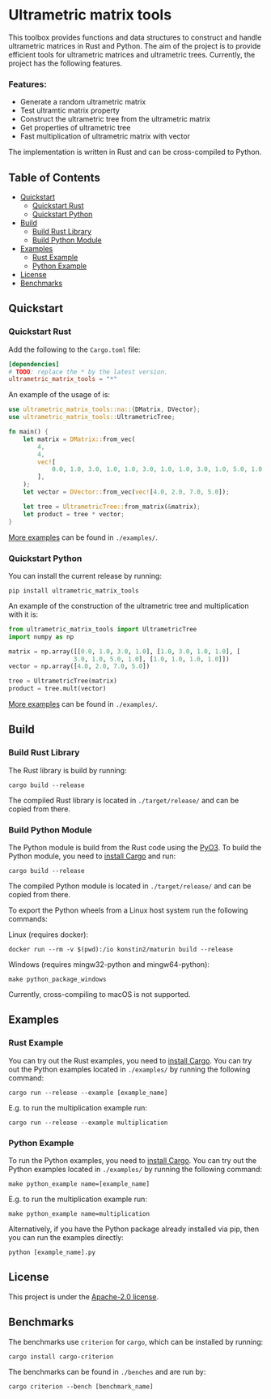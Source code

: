 # Ultrametric matrix tools <!-- omit in toc -->
This toolbox provides functions and data structures to construct and handle ultrametric matrices in Rust and Python. The aim of the project is to provide efficient tools for ultrametric matrices and ultrametric trees. Currently, the project has the following features.

### Features: <!-- omit in toc -->
- Generate a random ultrametric matrix
- Test ultramtic matrix property
- Construct the ultrametric tree from the ultrametric matrix
- Get properties of ultrametric tree
- Fast multiplication of ultrametric matrix with vector

The implementation is written in Rust and can be cross-compiled to Python.

## Table of Contents <!-- omit in toc -->
- [Quickstart](#quickstart)
  - [Quickstart Rust](#quickstart-rust)
  - [Quickstart Python](#quickstart-python)
- [Build](#build)
  - [Build Rust Library](#build-rust-library)
  - [Build Python Module](#build-python-module)
- [Examples](#examples)
  - [Rust Example](#rust-example)
  - [Python Example](#python-example)
- [License](#license)
- [Benchmarks](#benchmarks)

## Quickstart
### Quickstart Rust
Add the following to the ```Cargo.toml``` file:
```toml
[dependencies]
# TODO: replace the * by the latest version.
ultrametric_matrix_tools = "*"
```
An example of the usage of is:
```rust
use ultrametric_matrix_tools::na::{DMatrix, DVector};
use ultrametric_matrix_tools::UltrametricTree;

fn main() {
    let matrix = DMatrix::from_vec(
        4,
        4,
        vec![
            0.0, 1.0, 3.0, 1.0, 1.0, 3.0, 1.0, 1.0, 3.0, 1.0, 5.0, 1.0, 1.0, 1.0, 1.0, 1.0,
        ],
    );
    let vector = DVector::from_vec(vec![4.0, 2.0, 7.0, 5.0]);

    let tree = UltrametricTree::from_matrix(&matrix);
    let product = tree * vector;
}
```

[More examples](#rust-example) can be found in `./examples/`.

### Quickstart Python
You can install the current release by running:
```console
pip install ultrametric_matrix_tools
```

An example of the construction of the ultrametric tree and multiplication with it is:
```python
from ultrametric_matrix_tools import UltrametricTree
import numpy as np

matrix = np.array([[0.0, 1.0, 3.0, 1.0], [1.0, 3.0, 1.0, 1.0], [
                  3.0, 1.0, 5.0, 1.0], [1.0, 1.0, 1.0, 1.0]])
vector = np.array([4.0, 2.0, 7.0, 5.0])

tree = UltrametricTree(matrix)
product = tree.mult(vector)
```

[More examples](#python-example) can be found in `./examples/`.

## Build
### Build Rust Library
The Rust library is build by running:
```console
cargo build --release
```
The compiled Rust library is located in `./target/release/` and can be copied from there.

### Build Python Module
The Python module is build from the Rust code using the [PyO3](https://github.com/PyO3/pyo3). To build the Python module, you need to [install Cargo](https://www.rust-lang.org/tools/install) and run:
```console
cargo build --release
```
The compiled Python module is located in `./target/release/` and can be copied from there.

To export the Python wheels from a Linux host system run the following commands:

Linux (requires docker):
```console
docker run --rm -v $(pwd):/io konstin2/maturin build --release
```

Windows (requires mingw32-python and mingw64-python):
```console
make python_package_windows
```

Currently, cross-compiling to macOS is not supported.

## Examples
### Rust Example
You can try out the Rust examples, you need to [install Cargo](https://www.rust-lang.org/tools/install). You can try out the Python examples located in `./examples/` by running the following command:
```console
cargo run --release --example [example_name]
```
E.g. to run the multiplication example run:
```console
cargo run --release --example multiplication
```

### Python Example
To run the Python examples, you need to [install Cargo](https://www.rust-lang.org/tools/install). You can try out the Python examples located in `./examples/` by running the following command:
```console
make python_example name=[example_name]
```
E.g. to run the multiplication example run:
```console
make python_example name=multiplication
```

Alternatively, if you have the Python package already installed via pip, then you can run the examples directly:
```console
python [example_name].py
```

## License
This project is under the [Apache-2.0 license](LICENSE).

## Benchmarks
The benchmarks use `criterion` for `cargo`, which can be installed by running:
```console
cargo install cargo-criterion
```

The benchmarks can be found in `./benches` and are run by:
```console
cargo criterion --bench [benchmark_name]
```